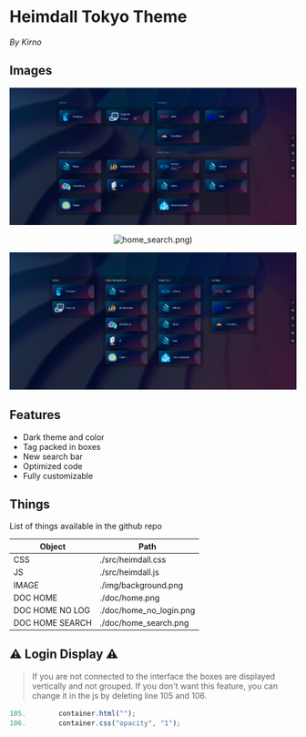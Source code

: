 # Heimdall Tokyo Theme
*By Kirno*

## Images

<p align="center">
	<img src="./doc/home.png" alt="home"/>
</p>
<p align="center">
	<img src="./doc/home_search.png)" alt="home_search.png)"/>
</p>
<p align="center">
	<img src="./doc/home_no_login.png" alt="home_no_login"/>
</p>

## Features

- Dark theme and color
- Tag packed in boxes
- New search bar
- Optimized code
- Fully customizable

## Things

List of things available in the github repo

| Object | Path |
| ------ | ------ |
| CSS | ./src/heimdall.css |
| JS | ./src/heimdall.js |
| IMAGE | ./img/background.png |
| DOC HOME | ./doc/home.png |
| DOC HOME NO LOG | ./doc/home_no_login.png |
| DOC HOME SEARCH | ./doc/home_search.png |

## ⚠️ Login Display ⚠️
> If you are not connected to the interface the boxes are displayed vertically and not grouped.
> If you don't want this feature, you can change it in the js by deleting line 105 and 106.

```js
105.        container.html("");
106.        container.css("opacity", "1");
```